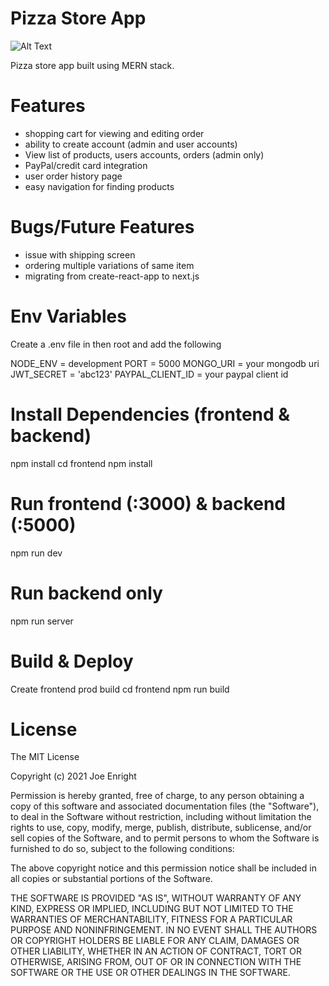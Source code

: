 # Pizza Store App

![Alt Text](https://media.giphy.com/media/CDIPB3jWHKGzS5aGSh/giphy.gif)

Pizza store app built using MERN stack.

# Features

- shopping cart for viewing and editing order
- ability to create account (admin and user accounts)
- View list of products, users accounts, orders (admin only)
- PayPal/credit card integration
- user order history page
- easy navigation for finding products

# Bugs/Future Features

- issue with shipping screen
- ordering multiple variations of same item
- migrating from create-react-app to next.js

# Env Variables

Create a .env file in then root and add the following

NODE_ENV = development
PORT = 5000
MONGO_URI = your mongodb uri
JWT_SECRET = 'abc123'
PAYPAL_CLIENT_ID = your paypal client id

# Install Dependencies (frontend & backend)

npm install
cd frontend
npm install

# Run frontend (:3000) & backend (:5000)

npm run dev

# Run backend only

npm run server

# Build & Deploy

Create frontend prod build
cd frontend
npm run build

# License

The MIT License

Copyright (c) 2021 Joe Enright

Permission is hereby granted, free of charge, to any person obtaining a copy of this software and associated documentation files (the "Software"), to deal in the Software without restriction, including without limitation the rights to use, copy, modify, merge, publish, distribute, sublicense, and/or sell copies of the Software, and to permit persons to whom the Software is furnished to do so, subject to the following conditions:

The above copyright notice and this permission notice shall be included in all copies or substantial portions of the Software.

THE SOFTWARE IS PROVIDED "AS IS", WITHOUT WARRANTY OF ANY KIND, EXPRESS OR IMPLIED, INCLUDING BUT NOT LIMITED TO THE WARRANTIES OF MERCHANTABILITY, FITNESS FOR A PARTICULAR PURPOSE AND NONINFRINGEMENT. IN NO EVENT SHALL THE AUTHORS OR COPYRIGHT HOLDERS BE LIABLE FOR ANY CLAIM, DAMAGES OR OTHER LIABILITY, WHETHER IN AN ACTION OF CONTRACT, TORT OR OTHERWISE, ARISING FROM, OUT OF OR IN CONNECTION WITH THE SOFTWARE OR THE USE OR OTHER DEALINGS IN THE SOFTWARE.

